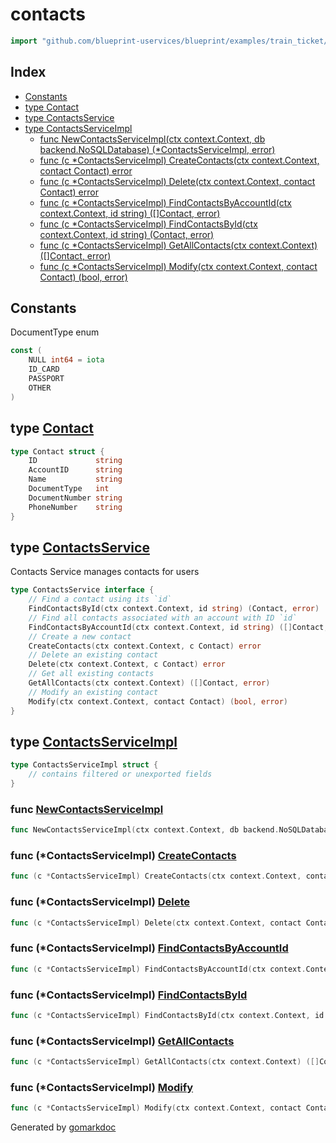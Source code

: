 <!-- Code generated by gomarkdoc. DO NOT EDIT -->

# contacts

```go
import "github.com/blueprint-uservices/blueprint/examples/train_ticket/workflow/contacts"
```

## Index

- [Constants](<#constants>)
- [type Contact](<#Contact>)
- [type ContactsService](<#ContactsService>)
- [type ContactsServiceImpl](<#ContactsServiceImpl>)
  - [func NewContactsServiceImpl\(ctx context.Context, db backend.NoSQLDatabase\) \(\*ContactsServiceImpl, error\)](<#NewContactsServiceImpl>)
  - [func \(c \*ContactsServiceImpl\) CreateContacts\(ctx context.Context, contact Contact\) error](<#ContactsServiceImpl.CreateContacts>)
  - [func \(c \*ContactsServiceImpl\) Delete\(ctx context.Context, contact Contact\) error](<#ContactsServiceImpl.Delete>)
  - [func \(c \*ContactsServiceImpl\) FindContactsByAccountId\(ctx context.Context, id string\) \(\[\]Contact, error\)](<#ContactsServiceImpl.FindContactsByAccountId>)
  - [func \(c \*ContactsServiceImpl\) FindContactsById\(ctx context.Context, id string\) \(Contact, error\)](<#ContactsServiceImpl.FindContactsById>)
  - [func \(c \*ContactsServiceImpl\) GetAllContacts\(ctx context.Context\) \(\[\]Contact, error\)](<#ContactsServiceImpl.GetAllContacts>)
  - [func \(c \*ContactsServiceImpl\) Modify\(ctx context.Context, contact Contact\) \(bool, error\)](<#ContactsServiceImpl.Modify>)


## Constants

<a name="NULL"></a>DocumentType enum

```go
const (
    NULL int64 = iota
    ID_CARD
    PASSPORT
    OTHER
)
```

<a name="Contact"></a>
## type [Contact](<https://gitlab.mpi-sws.org/cld/blueprint2/blueprint/blob/main/examples/train_ticket/workflow/contacts/data.go#L11-L18>)



```go
type Contact struct {
    ID             string
    AccountID      string
    Name           string
    DocumentType   int
    DocumentNumber string
    PhoneNumber    string
}
```

<a name="ContactsService"></a>
## type [ContactsService](<https://gitlab.mpi-sws.org/cld/blueprint2/blueprint/blob/main/examples/train_ticket/workflow/contacts/contactsService.go#L12-L25>)

Contacts Service manages contacts for users

```go
type ContactsService interface {
    // Find a contact using its `id`
    FindContactsById(ctx context.Context, id string) (Contact, error)
    // Find all contacts associated with an account with ID `id`
    FindContactsByAccountId(ctx context.Context, id string) ([]Contact, error)
    // Create a new contact
    CreateContacts(ctx context.Context, c Contact) error
    // Delete an existing contact
    Delete(ctx context.Context, c Contact) error
    // Get all existing contacts
    GetAllContacts(ctx context.Context) ([]Contact, error)
    // Modify an existing contact
    Modify(ctx context.Context, contact Contact) (bool, error)
}
```

<a name="ContactsServiceImpl"></a>
## type [ContactsServiceImpl](<https://gitlab.mpi-sws.org/cld/blueprint2/blueprint/blob/main/examples/train_ticket/workflow/contacts/contactsService.go#L27-L29>)



```go
type ContactsServiceImpl struct {
    // contains filtered or unexported fields
}
```

<a name="NewContactsServiceImpl"></a>
### func [NewContactsServiceImpl](<https://gitlab.mpi-sws.org/cld/blueprint2/blueprint/blob/main/examples/train_ticket/workflow/contacts/contactsService.go#L31>)

```go
func NewContactsServiceImpl(ctx context.Context, db backend.NoSQLDatabase) (*ContactsServiceImpl, error)
```



<a name="ContactsServiceImpl.CreateContacts"></a>
### func \(\*ContactsServiceImpl\) [CreateContacts](<https://gitlab.mpi-sws.org/cld/blueprint2/blueprint/blob/main/examples/train_ticket/workflow/contacts/contactsService.go#L74>)

```go
func (c *ContactsServiceImpl) CreateContacts(ctx context.Context, contact Contact) error
```



<a name="ContactsServiceImpl.Delete"></a>
### func \(\*ContactsServiceImpl\) [Delete](<https://gitlab.mpi-sws.org/cld/blueprint2/blueprint/blob/main/examples/train_ticket/workflow/contacts/contactsService.go#L95>)

```go
func (c *ContactsServiceImpl) Delete(ctx context.Context, contact Contact) error
```



<a name="ContactsServiceImpl.FindContactsByAccountId"></a>
### func \(\*ContactsServiceImpl\) [FindContactsByAccountId](<https://gitlab.mpi-sws.org/cld/blueprint2/blueprint/blob/main/examples/train_ticket/workflow/contacts/contactsService.go#L56>)

```go
func (c *ContactsServiceImpl) FindContactsByAccountId(ctx context.Context, id string) ([]Contact, error)
```



<a name="ContactsServiceImpl.FindContactsById"></a>
### func \(\*ContactsServiceImpl\) [FindContactsById](<https://gitlab.mpi-sws.org/cld/blueprint2/blueprint/blob/main/examples/train_ticket/workflow/contacts/contactsService.go#L35>)

```go
func (c *ContactsServiceImpl) FindContactsById(ctx context.Context, id string) (Contact, error)
```



<a name="ContactsServiceImpl.GetAllContacts"></a>
### func \(\*ContactsServiceImpl\) [GetAllContacts](<https://gitlab.mpi-sws.org/cld/blueprint2/blueprint/blob/main/examples/train_ticket/workflow/contacts/contactsService.go#L104>)

```go
func (c *ContactsServiceImpl) GetAllContacts(ctx context.Context) ([]Contact, error)
```



<a name="ContactsServiceImpl.Modify"></a>
### func \(\*ContactsServiceImpl\) [Modify](<https://gitlab.mpi-sws.org/cld/blueprint2/blueprint/blob/main/examples/train_ticket/workflow/contacts/contactsService.go#L121>)

```go
func (c *ContactsServiceImpl) Modify(ctx context.Context, contact Contact) (bool, error)
```



Generated by [gomarkdoc](<https://github.com/princjef/gomarkdoc>)
